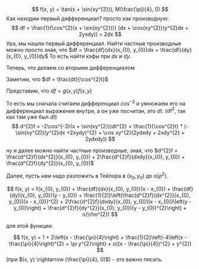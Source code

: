 $$
f(x, y) = \tan(x + \sin(xy^{2})), M(\frac{\pi}{4}, 0)
$$
Как находим первый дифференциал? просто как производную:
$$
df = \frac{1}{\cos^{2}(x + \sin(xy^{2}))} (dx + \cos(xy^{2})(y^{2}dx + 2yxdy)) = 2dx
$$
Ура, мы нашли первый дифференциал.
Найти частные производные можно просто зная, что $df = \frac{df}{dx}(x_{0}, y_{0})dx + \frac{df}{dy}(x_{0}, y_{0})dy$
То есть найти кэфы при $dx$ и $dy$.

Теперь, что делаем со вторыми дифференциалом

Заметим, что $df = \frac{dt}{\cos^{2}t}$

Представим, что $df = g(x, y)f(x, y)$

То есть мы сначала считаем дифференциал $cos^{-2}$ и умножаем его на дифференциал выражения внутри, а он уже посчитан, это $dt$.
($dt^{2}$, так как там уже был $dt$)
$$
d^{2}f = -2\cos^{-3}(x + \sin(xy^{2}))dt^{2} + \frac{1}{\cos^{2}t} * (-\sin(xy^{2})(y^{2}dx +2xydy)^{2} + \cos xy^{2}(2ydxdy + 2xdy^{2} + 2ydxdy))
$$

ну и далее можно найти частные производные, зная, что $d^{2}f = \frac{d^{2}f}{dx^{2}}(x_{0}, y_{0}) + 2\frac{d^{2}f}{dxdy}(x_{0}, y_{0}) + \frac{d^{2}f}{dy^{2}}(x_{0}, y_{0})$

Далее, пусть нам надо разложить в Тейлора в $(x_{0}, y_{0})$ до $o(\rho^{2})$.

$$
f(x, y) = f(x_{0}, y_{0}) + \frac{df}{dx}(x_{0}, y_{0})(x - x_{0}) + \frac{df}{dy}(x_{0}, y_{0})(y - y_{0}) + \frac{1}{2!}\left(\frac{d^{2}f}{dx^{2}}(x_{0}, y_{0})(x - x_{0})^{2} + 2\frac{d^{2}f}{dxdy}(x_{0}, y_{0})(x - x_{0})\left(y - y_{0}\right) + \frac{d^{2}f}{dy^{2}}(x_{0}, y_{0})(y - y_{0})^{2}\right) + o(\rho^{2})
$$

для этой функции:

$$
f(x, y) = 1 + 2\left(x - \frac{\pi}{4}\right) + \frac{1}{2}\left(-4\left(x - \frac{\pi}{4}\right)^{2} + \pi y^{2}\right) + o((x - \frac{\pi}{4})^{2} + y^{2})
$$
(при $(x, y) \rightarrow (\frac{\pi}{4}, 0)$) - это важно писать.




